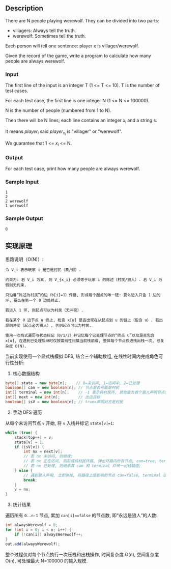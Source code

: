 ## Description

There are N people playing werewolf. They can be divided into two parts:

- villagers: Always tell the truth.
- werewolf: Sometimes tell the truth.

Each person will tell one sentence: player x is villager/werewolf.

Given the record of the game, write a program to calculate how many people are always werewolf.

### Input

The first line of the input is an integer T (1 <= T <= 10). T is the number of test cases.

For each test case, the first line is one integer N (1 <= N <= 100000).

N is the number of people (numbered from 1 to N).

Then there will be N lines; each line contains an integer $x_i$ and a string s.

It means $player_i$ said $player_{x_i}$ is "villager" or "werewolf".

We guarantee that 1 <= $x_i$ <= N.

### Output

For each test case, print how many people are always werewolf.

### Sample Input

```log
1
2
2 werewolf
1 werewolf
```

### Sample Output

```log
0
```

## 实现原理

思路说明（O(N)）:

``` log
令 V_i 表示玩家 i 是否是村民（真/假）.

约束为: 若 V_i 为真, 则 V_{x_i} 必须等于玩家 i 的陈述（村民/狼人）. 若 V_i 为假则无约束.

只沿着“陈述为村民”的边（b[i]=1）传播, 形成每个起点的唯一链: 要么进入只含 1 边的环, 要么在第一个 0 边处终止.

若进入 1 环, 则起点可以为村民（无冲突）.

若在某个 0 边节点 u 终止, 检查 x[u] 是否出现在从起点到 u 的链上（包含 u）. 若出现则冲突（起点必为狼人）, 否则起点可以为村民.

使用一次栈式遍历与状态标记（0/1/2）并记忆每个已处理节点的“终点 u”以及是否包含 x[u], 在遇到已处理后继时仅按需线性扫描当前栈前缀, 整体每个节点仅进栈出栈一次, 总复杂度 O(N).
```


当前实现使用一个显式栈模拟 DFS, 结合三个辅助数组, 在线性时间内完成角色可行性分析: 

1. 核心数据结构

```java
byte[] state = new byte[n];    // 0=未访问, 1=访问中, 2=已处理
boolean[] can = new boolean[n]; // 节点是否可能是村民
int[] terminal = new int[n];    // -1 表示纯村民环, 其他值为首个狼人声明节点索引
int[] next = new int[n];        // 出边目标
boolean[] isV = new boolean[n]; // true=声明对方是村民
``` 

2. 手动 DFS 遍历

从每个未访问节点 `v` 开始, 将 `v` 入栈并标记 `state[v]=1`: 

```java
while (true) {
    stack[top++] = v;
    state[v] = 1;
    if (isV[v]) {
        int nx = next[v];
        // 若 nx 未访问, 则继续; 
        // 若 nx 正在访问, 则形成纯村民环路, 弹出环路内所有节点, can=true, terminal=-1; 
        // 若 nx 已处理, 则继承其 can 和 terminal 并统一出栈赋值; 
    } else {
        // 遇到狼人声明, 立即弹栈, 将路径上受影响的节点 can=false, terminal 设置为当前节点, state=2; 
        break;
    }
    v = nx;
}
```  

3. 统计结果

遍历所有 `0..n-1` 节点, 累加 `can[i]==false` 的节点数, 即“永远是狼人”的人数: 

```java
int alwaysWerewolf = 0;
for (int i = 0; i < n; i++) {
    if (!can[i]) alwaysWerewolf++;
}
out.add(alwaysWerewolf);
```

整个过程仅对每个节点执行一次压栈和出栈操作, 时间复杂度 O(n), 空间复杂度 O(n), 可处理最大 N=100000 的输入规模.
